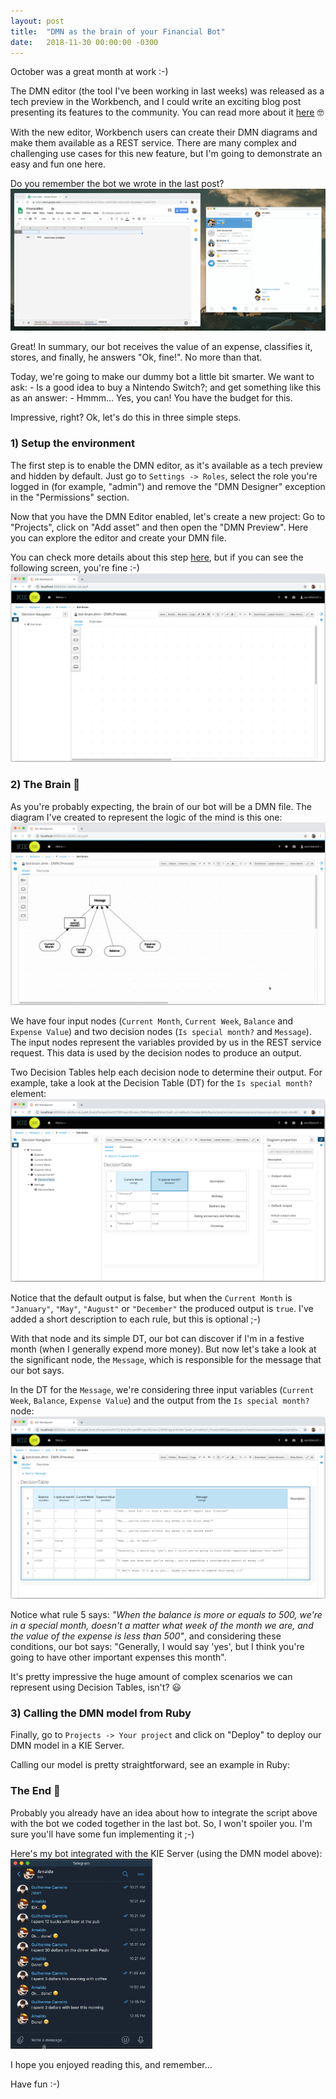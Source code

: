 ```yaml
---
layout: post
title:  "DMN as the brain of your Financial Bot"
date:   2018-11-30 00:00:00 -0300
---
```


October was a great month at work :-)

The DMN editor (the tool I've been working in last weeks) was released as a tech preview in the Workbench, and I could write an exciting blog post presenting its features to the community. You can read more about it [here](http://blog.athico.com/2018/10/new-dmn-editor-preview.html) 🤓

With the new editor, Workbench users can create their DMN diagrams and make them available as a REST service. There are many complex and challenging use cases for this new feature, but I'm going to demonstrate an easy and fun one here.

Do you remember the bot we wrote in the last post?
[![Demo](/assets/demo-bot.gif "Demo")](/assets/demo-bot.gif)

Great! In summary, our bot receives the value of an expense, classifies it, stores, and finally, he answers "Ok, fine!". No more than that.

Today, we're going to make our dummy bot a little bit smarter. We want to ask: - Is a good idea to buy a Nintendo Switch?; and get something like this as an answer: - Hmmm... Yes, you can! You have the budget for this.

Impressive, right? Ok, let's do this in three simple steps.


### 1) Setup the environment

The first step is to enable the DMN editor, as it's available as a tech preview and hidden by default. Just go to `Settings -> Roles`, select the role you're logged in (for example, "admin") and remove the "DMN Designer" exception in the "Permissions" section.

Now that you have the DMN Editor enabled, let's create a new project: Go to "Projects", click on "Add asset" and then open the "DMN Preview". Here you can explore the editor and create your DMN file.

You can check more details about this step [here](http://blog.athico.com/2018/10/new-dmn-editor-preview.html), but if you can see the following screen, you're fine :-)
[![DMN Editor](/assets/dmn-editor.png "DMN Editor")](/assets/dmn-editor.png)


### 2) The Brain 🧠

As you're probably expecting, the brain of our bot will be a DMN file. The diagram I've created to represent the logic of the mind is this one:
[![DMN Diagram](/assets/dmn-diagram.gif "DMN Diagram")](/assets/dmn-diagram.gif)

We have four input nodes (`Current Month`, `Current Week`, `Balance` and `Expense Value`) and two decision nodes (`Is special month?` and `Message`). The input nodes represent the variables provided by us in the REST service request. This data is used by the decision nodes to produce an output.

Two Decision Tables help each decision node to determine their output. For example, take a look at the Decision Table (DT) for the `Is special month?` element:
[![Is special month?](/assets/is-special-month.png "Is special month?")](/assets/is-special-month.png)

Notice that the default output is false, but when the `Current Month` is `"January"`, `"May"`, `"August"` or `"December"` the produced output is `true`. I've added a short description to each rule, but this is optional ;-)

With that node and its simple DT, our bot can discover if I'm in a festive month (when I generally expend more money). But now let's take a look at the significant node, the `Message`, which is responsible for the message that our bot says.

In the DT for the `Message`, we're considering three input variables (`Current Week`, `Balance`, `Expense Value`) and the output from the `Is special month?` node:
[![Message](/assets/message.png "Message")](/assets/message.png)

Notice what rule 5 says: _"When the balance is more or equals to 500, we're in a special month, doesn't a matter what week of the month we are, and the value of the expense is less than 500"_, and considering these conditions, our bot says: "Generally, I would say 'yes', but I think you're going to have other important expenses this month".

It's pretty impressive the huge amount of complex scenarios we can represent using Decision Tables, isn't? 😃



### 3) Calling the DMN model from Ruby

Finally, go to `Projects -> Your project` and click on "Deploy" to deploy our DMN model in a KIE Server. 

Calling our model is pretty straightforward, see an example in Ruby:
<script src="https://gist.github.com/karreiro/d85c1a1dce8ef3a38821a3584ab02a4b.js"></script>

### The End 🤖

Probably you already have an idea about how to integrate the script above with the bot we coded together in the last bot. So, I won't spoiler you. I'm sure you'll have some fun implementing it ;-)

Here's my bot integrated with the KIE Server (using the DMN model above):
<a href="/assets/dmn-bot-demo.gif">
  <img src="/assets/dmn-bot-demo.gif" alt="DMN Bot Demo" title="DMN Bot Demo" style="width: 45%;">
</a>

I hope you enjoyed reading this, and remember...

Have fun :-)

